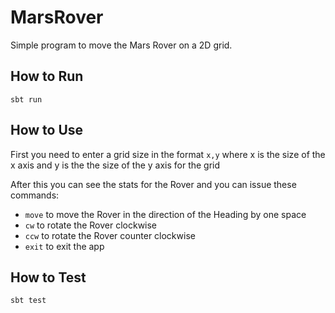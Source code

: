 # MarsRover

Simple program to move the Mars Rover on a 2D grid.

## How to Run
```
sbt run
```

## How to Use

First you need to enter a grid size in the format `x,y` where x is the size of the x axis and y is the the size of the y axis for the grid

After this you can see the stats for the Rover and you can issue these commands:

- `move` to move the Rover in the direction of the Heading by one space
- `cw` to rotate the Rover clockwise
- `ccw` to rotate the Rover counter clockwise
- `exit` to exit the app

## How to Test
```
sbt test
```
